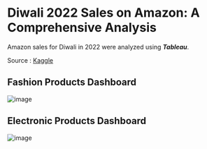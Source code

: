 # Diwali 2022 Sales on Amazon: A Comprehensive Analysis

Amazon sales for Diwali in 2022 were analyzed using ***Tableau***.

Source : [Kaggle](https://www.kaggle.com/datasets/adityak957/amazon-diwali-sales-2k22)

## Fashion Products Dashboard
![image](https://user-images.githubusercontent.com/114976742/211363899-427aeafc-cedf-44eb-af10-d6506db49e38.png)

## Electronic Products Dashboard
![image](https://user-images.githubusercontent.com/114976742/211364244-0efe0e43-5b87-4148-b4c0-bad90ada6107.png)

